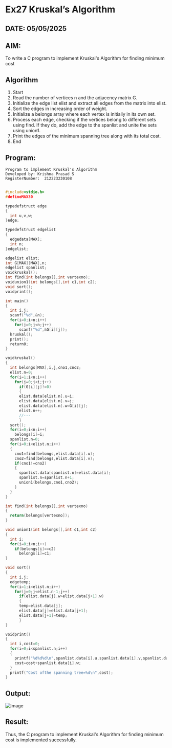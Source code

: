 # Ex27 Kruskal’s Algorithm
## DATE: 05/05/2025
## AIM:
To write a C program to implement Kruskal's Algorithm for finding minimum cost

## Algorithm
1. Start
2. Read the number of vertices n and the adjacency matrix G.
3. Initialize the edge list elist and extract all edges from the matrix into elist.
4. Sort the edges in increasing order of weight.
5. Initialize a belongs array where each vertex is initially in its own set.
6. Process each edge, checking if the vertices belong to different sets using find. If they do, add 
the edge to the spanlist and unite the sets using union1.
7. Print the edges of the minimum spanning tree along with its total cost.
8. End

## Program:
```
Program to implement Kruskal's Algorithm
Developed by: Krishna Prasad S
RegisterNumber:  212223230108
```
```c

#include<stdio.h> 
#defineMAX30

typedefstruct edge
{
  int u,v,w;
}edge;

typedefstruct edgelist
{
  edgedata[MAX]; 
  int n;
}edgelist;

edgelist elist;
int G[MAX][MAX],n;
edgelist spanlist;
voidkruskal();
int find(int belongs[],int vertexno); 
voidunion1(int belongs[],int c1,int c2);
void sort(); 
voidprint();

int main()
{
  int i,j; 
  scanf("%d",&n); 
  for(i=0;i<n;i++) 
    for(j=0;j<n;j++) 
      scanf("%d",&G[i][j]); 
  kruskal();
  print(); 
  return0;
}

voidkruskal()
{
  int belongs[MAX],i,j,cno1,cno2; 
  elist.n=0;
  for(i=1;i<n;i++) 
    for(j=0;j<i;j++) 
      if(G[i][j]!=0)
      {
      elist.data[elist.n].u=i; 
      elist.data[elist.n].v=j; 
      elist.data[elist.n].w=G[i][j]; 
      elist.n++;
      //---
      }
  sort(); 
  for(i=0;i<n;i++) 
    belongs[i]=i; 
  spanlist.n=0; 
  for(i=0;i<elist.n;i++)
  {
    cno1=find(belongs,elist.data[i].u); 
    cno2=find(belongs,elist.data[i].v); 
    if(cno1!=cno2)
    {
      spanlist.data[spanlist.n]=elist.data[i]; 
      spanlist.n=spanlist.n+1; 
      union1(belongs,cno1,cno2);
    }
  }
}

int find(int belongs[],int vertexno)
{
  return(belongs[vertexno]);
}

void union1(int belongs[],int c1,int c2)
{
  int i; 
  for(i=0;i<n;i++) 
    if(belongs[i]==c2) 
      belongs[i]=c1;
}

void sort()
{
  int i,j; 
  edgetemp;
  for(i=1;i<elist.n;i++) 
    for(j=0;j<elist.n-1;j++) 
      if(elist.data[j].w>elist.data[j+1].w)
      {
      temp=elist.data[j]; 
      elist.data[j]=elist.data[j+1]; 
      elist.data[j+1]=temp;
      }
}

voidprint()
{
  int i,cost=0; 
  for(i=0;i<spanlist.n;i++)
  {
    printf("%d%d%d\n",spanlist.data[i].u,spanlist.data[i].v,spanlist.data[i].w); 
    cost=cost+spanlist.data[i].w;
  }
  printf("Cost ofthe spanning tree=%d\n",cost);
}

```

## Output:

![image](https://github.com/user-attachments/assets/1a413b0c-96a4-41a4-8de1-701bae26a9f6)


## Result:
Thus, the C program to implement Kruskal's Algorithm for finding minimum cost is implemented successfully.
